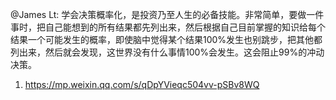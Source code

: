 
@James Lt:
学会决策概率化，是投资乃至人生的必备技能。非常简单，要做一件事时，把自己能想到的所有结果都先列出来，然后根据自己目前掌握的知识给每个结果一个可能发生的概率，即使脑中觉得某个结果100%发生也别跳步，把其他都列出来，然后就会发现，这世界没有什么事情100%会发生。这会阻止99%的冲动决策。

1.  https://mp.weixin.qq.com/s/qDpYVieqc504vv-pSBv8WQ

